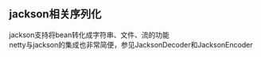 ## jackson相关序列化
jackson支持将bean转化成字符串、文件、流的功能  
netty与jackson的集成也非常简便，参见JacksonDecoder和JacksonEncoder 

